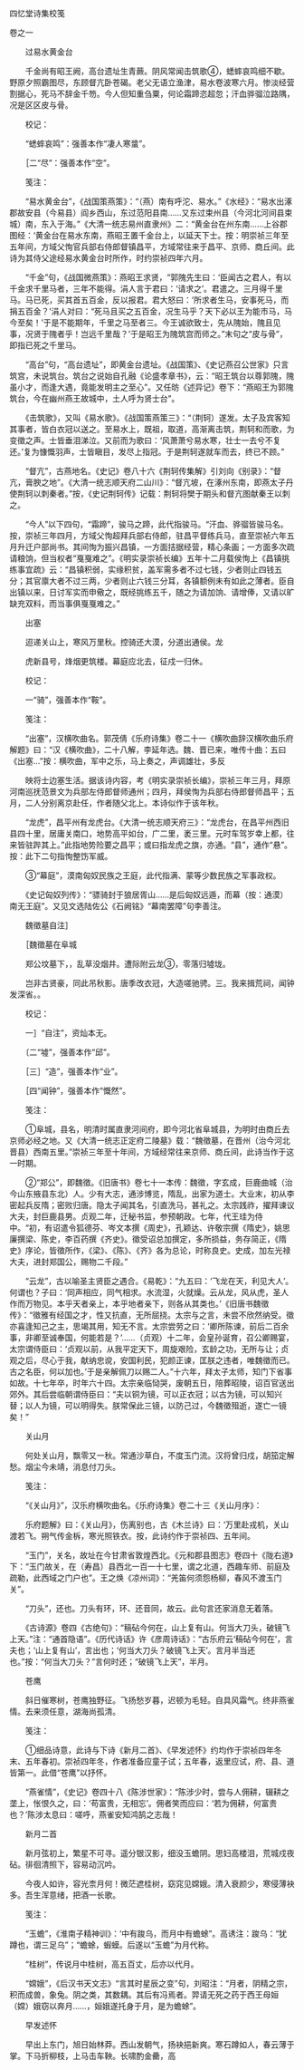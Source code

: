 <!-- { "loadSidebar": true } -->
四忆堂诗集校笺

卷之一

　　过易水黄金台

　　千金尚有昭王阙，高台遗址生青蕨。阴风常闻击筑歌④，蟋蟀哀鸣细不歇。野原夕照霸图尽，东顾督亢卧苍碣。老父无语立渔津，易水卷波寒六月。惨淡经营割据心，死马不辞金千笏。今人但知重刍粟，何论霜蹄恣超忽；汗血骅骝泣路隅，况是区区皮与骨。

　　校记：

　　“蟋蟀哀鸣”：强善本作“凄人寒螀”。

　　［二“尽”：强善本作“空”。

　　笺注：

　　“易水黄金台”，《战国策燕策》：“（燕）南有呼沱、易水。”《水经》：“易水出涿郡故安县（今易县）阎乡西山，东过范阳县南……又东过束州县（今河北河间县束城）南，东入于海。”《大清一统志易州直隶州》二：“黄金台在州东南……上谷郡图经：‘黄金台在易水东南，燕昭王置千金台上，以延天下士。按：明崇祯三年至五年间，方域父恂官兵部右侍郎督镇昌平，方域常往来于昌平、京师、商丘间。此诗为其侍父途经易水黄金台时所作，时约崇祯四年六月。

　　“千金”句，《战国微燕策》：燕昭王求贤，“郭隗先生曰：‘臣闻古之君人，有以千金求千里马者，三年不能得。涓人言于君曰：‘请求之’。君遣之。三月得千里马。马已死，买其首五百金，反以报君。君大怒曰：‘所求者生马，安事死马，而捐五百金？’涓人对曰：“死马且买之五百金，况生马乎？天下必以王为能市马，马今至矣！’于是不能期年，千里之马至者三。今王诚欲致士，先从隗始，隗且见事，况贤于隗者乎！岂远千里哉？’于是昭王为隗筑宫而师之。”末句之“皮与骨”，即指已死之千里马。

　　“高台”句，“高台遗址”，即黄金台遗址。《战国策》、《史记燕召公世家》只言筑宫，未说筑台。筑台之说始自孔融《论盛孝章书》，云：“昭王筑台以尊郭隗，隗虽小才，而逢大遇，竟能发明主之至心”。又任昉《述异记》卷下：“燕昭王为郭隗筑台，今在幽州燕王故城中，土人呼为贤士台”。

　　《击筑歌》，又叫《易水歌》。《战国策燕策三》：“（荆轲）遂发。太子及宾客知其事者，皆白衣冠以送之。至易水上，既祖，取道，高渐离击筑，荆轲和而歌，为变徵之声。士皆垂泪涕泣。又前而为歌曰：‘风萧萧兮易水寒，壮士一去兮不复还。’复为慷慨羽声，士皆瞋目，发尽上指冠。于是荆轲遂就车而去，终已不顾。”

　　“督亢”，古燕地名。《史记》卷八十六《荆轲传集解》引刘向《别录》：“督亢，膏腴之地”。《大清一统志顺天府二山川》：“督亢坡，在涿州东南，即燕太子丹使荆轲以刺秦者。”按，《史记荆轲传》记载：荆轲将樊于期头和督亢图献秦王以刺之。

　　“今人”以下四句，“霜蹄”，骏马之蹄，此代指骏马。“汗血、骅骝皆骏马名。按，崇祯三年四月，方域父恂超拜兵部右侍郎，驻昌平督练兵马，直至崇祯六年五月升迁户部尚书。其间恂为振兴昌镇，一方面拮据经营，精心条画；一方面多次疏请粮饷，但当权者“戛戛难之”。《明实录崇祯长编》五年十二月载侯恂上《昌镇挑练事宜疏》云：“昌镇积弱，实缘积贫，盖军需多者不过七钱，少者则止四钱五分；其官廪大者不过三两，少者则止六钱三分耳，各镇额例未有如此之薄者。臣自出镇以来，日讨军实而申儆之，既经挑练五千，随之为请加饷、请增俸，又请以旷缺充双料，而当事俱戛戛难之。”

　　出塞

　　迢递关山上，寒风万里秋。控骑还大漠，分道出通侯。龙

　　虎新县号，烽烟更筑楼。幕庭应北去，征戍一归休。

　　校记：

　　一“骑”，强善本作“鞍”。

　　笺注：

　　“出塞”，汉横吹曲名。郭茂倩《乐府诗集》卷二十一《横吹曲辞汉横吹曲乐府解题》曰：“汉《横吹曲》，二十八解，李延年选。魏、晋已来，唯传十曲：五曰《出塞…”按：横吹曲，军中之乐，马上奏之，声调雄壮，多反

　　映将士边塞生活。据该诗内容，考《明实录崇祯长编》，崇祯三年三月，拜原河南巡抚范景文为兵部左侍郎督师通州；四月，拜侯恂为兵部右侍郎督师昌平；五月，二人分别离京赴任，作者随父北上。本诗似作于该年秋。

　　“龙虎”，昌平州有龙虎台。《大清一统志顺天府三》：“龙虎台，在昌平州西旧县四十里，居庸关南口，地势高平如台，广二里，袤三里。元时车驾岁幸上都，往来皆驻跸其上。”此指地势险要之昌平；或曰指龙虎之旗，亦通。“县”，通作“悬”。按：此下二句指恂整饬军威。

　　③“幕庭”，漠南匈奴民族之王庭，此代指满、蒙等少数民族之军事政权。

　　《史记匈奴列传》：“骠骑封于狼居胥山……是后匈奴远遁，而幕（按：通漠）南无王庭”。又见文选陆佐公《石阙铭》“幕南罢障”句李善注。

　　魏徵墓自注］

　　［魏徵墓在阜城

　　郑公坟墓下，，乱草没烟井。遭际附云龙③，零落归墟垅。

　　岂非古贤豪，同此吊秋影。唐季改衣冠，大造嗟驰骋。三。我来揖荒祠，闻钟发深省。。

　　校记：

　　一］“自注”，资灿本无。

　　〔二“墟”，强善本作“邱”。

　　［三］“造”，强善本作“业”。

　　［四“闻钟”，强善本作“慨然”。

　　笺注：

　　①阜城，县名，明清时属直隶河间府，即今河北省阜城县，为明时由商丘去京师必经之地。又《大清一统志正定府二陵墓》载：“魏徵墓，在晋州（治今河北晋县）西南五里。”崇祯三年至十年间，方域经常往来京师、商丘间，此诗当作于这一时期。

　　②“郑公”，即魏徵。《旧唐书》卷七十一本传：魏徵，字玄成，巨鹿曲城（治今山东掖县东北）人。少有大志，通涉博览，隋乱，出家为道士。大业末，初从李密起兵反隋；密败归唐。隐太子闻其名，引直洗马，甚礼之。太宗践祚，擢拜谏议大夫，封巨鹿县男。贞观二年，迁秘书监，参预朝政。七年，代王珪为侍中。“初，有诏遣令狐德芬、岑文本撰《周史》，孔颖达、许敬宗撰《隋史》，姚思廉撰梁、陈史，李百药撰《齐史》。徵受诏总加撰定，多所损益，务存简正，《隋史》序论，皆徵所作，《梁》、《陈》、《齐》各为总论，时称良史。史成，加左光禄大夫，进封郑国公，赐物二千段。”

　　“云龙”，古以喻圣主贤臣之遇合。《易乾》：“九五曰：‘飞龙在天，利见大人’。何谓也？子曰：‘同声相应，同气相求。水流湿，火就燥。云从龙，风从虎，圣人作而万物见。本乎天者亲上，本乎地者亲下，则各从其类也。’《旧唐书魏徵传》：“徵雅有经国之才，性又抗直，无所屈挠。太宗与之言，未尝不欣然纳受。徵亦喜逢知己之主，思竭其用，知无不言。太宗尝劳之曰：‘卿所陈谏，前后二百余事，非卿至诚奉国，何能若是？’……（贞观）十二年，会皇孙诞育，召公卿赐宴，太宗谓侍臣曰：‘贞观以前，从我平定天下，周旋艰险，玄龄之功，无所与让；贞观之后，尽心于我，献纳忠谠，安国利民，犯颜正谏，匡朕之违者，唯魏徵而已。古之名臣，何以加也。’于是亲解佩刀以赐二人。”十六年，拜太子太师，知门下省事如故。十七年卒，时年六十四。太宗亲临恸哭，废朝五日，陪葬昭陵，诏百官送出郊外。其后尝临朝谓侍臣曰：“夫以铜为镜，可以正衣冠；以古为镜，可以知兴替；以人为镜，可以明得失。朕常保此三镜，以防己过，今魏徵殂逝，遂亡一镜矣！”

　　关山月

　　何处关山月，飘零又一秋。常通沙草白，不度玉门流。汉将曾归戍，胡笳定解愁。烟尘今未靖，消息付刀头。

　　笺注：

　　“《关山月》”，汉乐府横吹曲名。《乐府诗集》卷二十三《关山月序》：

　　乐府题解》曰：《关山月》，伤离别也，古《木兰诗》曰：‘万里赴戎机，关山渡若飞。朔气传金柝，寒光照铁衣。按，此诗约作于崇祯四、五年间。

　　“玉门”，关名，故址在今甘肃省敦煌西北。《元和郡县图志》卷四十《陇右道》下：“玉门故关，在（寿昌）县西北一百一十七里，谓之北道，西趣车师、前庭及疏勒，此西域之门户也”。王之焕《凉州词》：“羌笛何须怨杨柳，春风不渡玉门关”。

　　“刀头”，还也。刀头有环，环、还音同，故云。此句言还家消息无着落。

　　《古诗源》卷四《古绝句》：“稿砧今何在，山上复有山。何当大刀头，破镜飞上天。”注：“通首隐语”。《历代诗话》许《彦周诗话》：“古乐府云‘稿砧今何在’，言夫也；‘山上复有山’，言出也；‘何当大刀头？破镜飞上天’。言月半当还也。”按：“何当大刀头？”言何时还；“破镜飞上天”，半月。

　　苍鹰

　　斜日催寒树，苍鹰独野征。飞扬愁岁暮，迟顿为毛轻。自具风霜气。终非燕雀情。去来须任意，湖海尚孤清。

　　笺注：

　　①细品诗意，此诗与下诗《新月二首》、《早发述怀》约均作于崇祯四年冬末、五年春初。崇祯四年冬，作者准备应童子试；五年春，返里应试，府、县、道皆第一。此借“苍鹰”以抒怀。

　　“燕雀情”，《史记》卷四十八《陈涉世家》：“陈涉少时，尝与人佣耕，辍耕之垄上，怅恨久之，曰：‘苟富贵，无相忘’。佣者笑而应曰：‘若为佣耕，何富贵也？’陈涉太息曰：嗟呼，燕雀安知鸿鹄之志哉！

　　新月二首

　　新月弦初上，繁星不可寻。遥分银汉影，细没玉蟾阴。思妇高楼泪，荒城戍夜砧。徘徊清照下，容易动沉吟。

　　今夜人如许，容光柰月何！微茫遮桂树，窈窕见嫦娥。清入衰颜少，寒侵薄袂多。吾生浑意绪，把酒一长歌。

　　笺注：

　　“玉蟾”，《淮南子精神训》：‘中有踆乌，而月中有蟾蜍”。高诱注：踆乌：“犹蹲也，谓三足乌”；“蟾蜍，蝦蟆。后遂以“玉蟾”为月代称。

　　“桂树”，传说月中桂树，高五百丈，后亦以代月。

　　“嫦娥”，《后汉书天文志》“言其时星辰之变”句，刘昭注：“月者，阴精之宗，积而成兽，象兔。阴之类，其数耦。其后有冯焉者。羿请无死之药于西王母姮（嫦）娥窃以奔月……，姮娥遂托身于月，是为蟾蜍”。

　　早发述怀

　　早出上东门，旭日始林莽。西山发朝气，扬袂挹新爽。寒石蹲如人，春云薄于掌。下马折柳枝，上马击车鞅。长啸酌金罍，高

